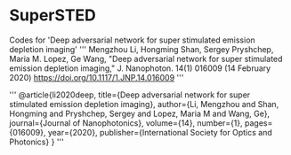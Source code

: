 # SuperSTED
Codes for 'Deep adversarial network for super stimulated emission depletion imaging'
'''
Mengzhou Li, Hongming Shan, Sergey Pryshchep, Maria M. Lopez, Ge Wang, "Deep adversarial network for super stimulated emission depletion imaging," J. Nanophoton. 14(1) 016009 (14 February 2020) https://doi.org/10.1117/1.JNP.14.016009
'''

'''
@article{li2020deep,
  title={Deep adversarial network for super stimulated emission depletion imaging},
  author={Li, Mengzhou and Shan, Hongming and Pryshchep, Sergey and Lopez, Maria M and Wang, Ge},
  journal={Journal of Nanophotonics},
  volume={14},
  number={1},
  pages={016009},
  year={2020},
  publisher={International Society for Optics and Photonics}
}
'''
